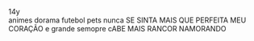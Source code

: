 14y               
animes
dorama
futebol
pets
nunca SE SINTA MAIS QUE PERFEITA
MEU CORAÇÃO e grande semopre cABE MAIS RANCOR
NAMORANDO

